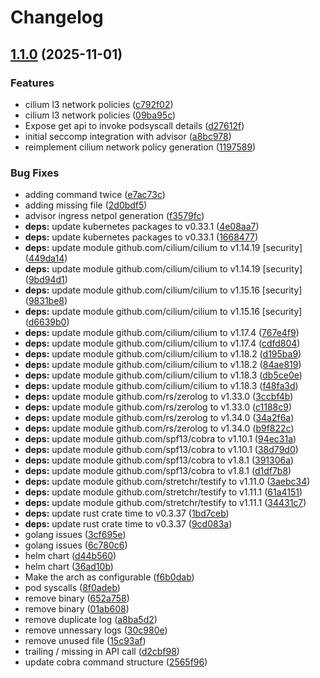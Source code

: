 # Changelog

## [1.1.0](https://github.com/kguardian-dev/kguardian/compare/advisor/v1.0.0...advisor/v1.1.0) (2025-11-01)


### Features

* cilium l3 network policies ([c792f02](https://github.com/kguardian-dev/kguardian/commit/c792f020b9c7280aec4922c34eff863791296a5c))
* cilium l3 network policies ([09ba95c](https://github.com/kguardian-dev/kguardian/commit/09ba95c589cab1aeae83aea27186035063a24ce1))
* Expose get api to invoke podsyscall details ([d27612f](https://github.com/kguardian-dev/kguardian/commit/d27612feff19fe07fe5411bbed09e11c1dd18e91))
* initial seccomp integration with advisor ([a8bc978](https://github.com/kguardian-dev/kguardian/commit/a8bc978d36595134400d733331249a6586d14f44))
* reimplement cilium network policy generation ([1197589](https://github.com/kguardian-dev/kguardian/commit/1197589c0e2a40a30ea0bfc412bb85cbba16921a))


### Bug Fixes

* adding command twice ([e7ac73c](https://github.com/kguardian-dev/kguardian/commit/e7ac73c18d4a66fb5ed492184cfab78cccc1df39))
* adding missing file ([2d0bdf5](https://github.com/kguardian-dev/kguardian/commit/2d0bdf5a94aea14e869d417da137c4d7beae898c))
* advisor ingress netpol generation ([f3579fc](https://github.com/kguardian-dev/kguardian/commit/f3579fc83f18df11ae549d4ff57e09f36c68144f))
* **deps:** update kubernetes packages to v0.33.1 ([4e08aa7](https://github.com/kguardian-dev/kguardian/commit/4e08aa76e95592e61f12678264d72dd5e41761f7))
* **deps:** update kubernetes packages to v0.33.1 ([1668477](https://github.com/kguardian-dev/kguardian/commit/16684774faaa234399cd1ec9bfb2ce740858abd4))
* **deps:** update module github.com/cilium/cilium to v1.14.19 [security] ([449da14](https://github.com/kguardian-dev/kguardian/commit/449da142e08c485dc17eb7beb1cc85a46c7f0473))
* **deps:** update module github.com/cilium/cilium to v1.14.19 [security] ([9bd94d1](https://github.com/kguardian-dev/kguardian/commit/9bd94d11e734ec5ac17dde4fc385ca774a76ef9a))
* **deps:** update module github.com/cilium/cilium to v1.15.16 [security] ([9831be8](https://github.com/kguardian-dev/kguardian/commit/9831be824c5c1dc2861f2773345db24389c4a39a))
* **deps:** update module github.com/cilium/cilium to v1.15.16 [security] ([d6639b0](https://github.com/kguardian-dev/kguardian/commit/d6639b0786e2da4bebf541b4e659b3a20001277c))
* **deps:** update module github.com/cilium/cilium to v1.17.4 ([767e4f9](https://github.com/kguardian-dev/kguardian/commit/767e4f988a89ec419bd1541ef811e13672054923))
* **deps:** update module github.com/cilium/cilium to v1.17.4 ([cdfd804](https://github.com/kguardian-dev/kguardian/commit/cdfd8044c9fa25458fa26d848636b351df1e921b))
* **deps:** update module github.com/cilium/cilium to v1.18.2 ([d195ba9](https://github.com/kguardian-dev/kguardian/commit/d195ba9d3c6ddda6c363513f4a5745bb97c46d38))
* **deps:** update module github.com/cilium/cilium to v1.18.2 ([84ae819](https://github.com/kguardian-dev/kguardian/commit/84ae819210a53df2dc39e24fbc20d003e0a6ceb8))
* **deps:** update module github.com/cilium/cilium to v1.18.3 ([db5ce0e](https://github.com/kguardian-dev/kguardian/commit/db5ce0e20eda0639b7a957b37de86c4289ab0028))
* **deps:** update module github.com/cilium/cilium to v1.18.3 ([f48fa3d](https://github.com/kguardian-dev/kguardian/commit/f48fa3d7f4f73904e734341633811c34962641d7))
* **deps:** update module github.com/rs/zerolog to v1.33.0 ([3ccbf4b](https://github.com/kguardian-dev/kguardian/commit/3ccbf4b010e32576f2d16a148ba5ca91280bc2c3))
* **deps:** update module github.com/rs/zerolog to v1.33.0 ([c1188c9](https://github.com/kguardian-dev/kguardian/commit/c1188c9d1f6d01a942d9944b1dcff05b8bcf5d8c))
* **deps:** update module github.com/rs/zerolog to v1.34.0 ([34a2f6a](https://github.com/kguardian-dev/kguardian/commit/34a2f6aa4ced121b7f8ab9484f7e9c93e62dad84))
* **deps:** update module github.com/rs/zerolog to v1.34.0 ([b9f822c](https://github.com/kguardian-dev/kguardian/commit/b9f822c5b70b3a6abe30c9b7468d4cc8fc08bf84))
* **deps:** update module github.com/spf13/cobra to v1.10.1 ([94ec31a](https://github.com/kguardian-dev/kguardian/commit/94ec31a7c54f9c58f4115c89482bb977be37cb17))
* **deps:** update module github.com/spf13/cobra to v1.10.1 ([38d79d0](https://github.com/kguardian-dev/kguardian/commit/38d79d0282da6ca0b959f0837d101319e0038f11))
* **deps:** update module github.com/spf13/cobra to v1.8.1 ([391306a](https://github.com/kguardian-dev/kguardian/commit/391306a8843e0bd1d517b9eba1a71b399d6a12c3))
* **deps:** update module github.com/spf13/cobra to v1.8.1 ([d1df7b8](https://github.com/kguardian-dev/kguardian/commit/d1df7b8bc839d0c101f2c180b9f5a02dcb9221e0))
* **deps:** update module github.com/stretchr/testify to v1.11.0 ([3aebc34](https://github.com/kguardian-dev/kguardian/commit/3aebc34bcebe048f70608345512df9b33793bdcc))
* **deps:** update module github.com/stretchr/testify to v1.11.1 ([61a4151](https://github.com/kguardian-dev/kguardian/commit/61a415138c2e3146f54e8d7dd607116601ec6ccb))
* **deps:** update module github.com/stretchr/testify to v1.11.1 ([34431c7](https://github.com/kguardian-dev/kguardian/commit/34431c7fc6b87880a146d70e99d8f75f61f5cd7a))
* **deps:** update rust crate time to v0.3.37 ([1bd7ceb](https://github.com/kguardian-dev/kguardian/commit/1bd7cebd3323dc0308f18f664b50981505ba8237))
* **deps:** update rust crate time to v0.3.37 ([9cd083a](https://github.com/kguardian-dev/kguardian/commit/9cd083afe38326e92ce35f23f698e2b6ff7a5ac8))
* golang issues ([3cf695e](https://github.com/kguardian-dev/kguardian/commit/3cf695e326e615b36f18d9a0ef2b445861aff248))
* golang issues ([6c780c6](https://github.com/kguardian-dev/kguardian/commit/6c780c6b574c6b09aa094d493fbbfc41480c955d))
* helm chart ([d44b560](https://github.com/kguardian-dev/kguardian/commit/d44b5607937e282f4fcfeed847dcdab061b9c7fb))
* helm chart ([36ad10b](https://github.com/kguardian-dev/kguardian/commit/36ad10b0009579cceb4823a0c392c3fdb268e900))
* Make the arch as configurable ([f6b0dab](https://github.com/kguardian-dev/kguardian/commit/f6b0dab08fe12ea5887d7970201cbfee2b5c88ea))
* pod syscalls ([8f0adeb](https://github.com/kguardian-dev/kguardian/commit/8f0adeb8a34a59c3325ac5f70032d59d90ce212d))
* remove binary ([652a758](https://github.com/kguardian-dev/kguardian/commit/652a75803aa2d24bea8a0f98192e746758e75919))
* remove binary ([01ab608](https://github.com/kguardian-dev/kguardian/commit/01ab608fc0322788345e387f03a7e4dc0b7480ea))
* remove duplicate log ([a8ba5d2](https://github.com/kguardian-dev/kguardian/commit/a8ba5d22abceb38c39576bb0bacf1f3fa002017d))
* remove unnessary logs ([30c980e](https://github.com/kguardian-dev/kguardian/commit/30c980e6483479f0c7bcbb0e3ff615bb70017430))
* remove unused file ([15c93af](https://github.com/kguardian-dev/kguardian/commit/15c93af22acb8e7ca33b9162f33509ead853d750))
* trailing / missing in API call ([d2cbf98](https://github.com/kguardian-dev/kguardian/commit/d2cbf98d9a01bb8fece1e8182fa97efb4a282c6a))
* update cobra command structure ([2565f96](https://github.com/kguardian-dev/kguardian/commit/2565f96869db19d63d618dd93ffaa64ddf4a385d))
